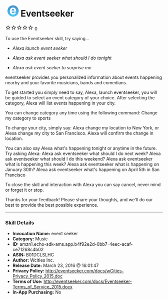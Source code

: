 # &nbsp;<img src="skill_icon" alt="Eventseeker icon" width="36"> Eventseeker
![0 stars](../../images/ic_star_border_black_18dp_1x.png)![0 stars](../../images/ic_star_border_black_18dp_1x.png)![0 stars](../../images/ic_star_border_black_18dp_1x.png)![0 stars](../../images/ic_star_border_black_18dp_1x.png)![0 stars](../../images/ic_star_border_black_18dp_1x.png) 0

To use the Eventseeker skill, try saying...

* *Alexa launch event seeker*

* *Alexa ask event seeker what should I do tonight*

* *Alexa ask event seeker to surprise me*

eventseeker provides you personalized information about events happening nearby  and your favorite musicians, bands and comedians. 
 
To get started you simply need to say, Alexa, launch eventseeker, you will be guided to select an event category of your choice. After selecting the category, Alexa will list events happening in your city. 
 
You can change category any time using the following command: Change my category to sports
 
To change your city, simply say: Alexa change my location to New York, or Alexa change my city to San Francisco. Alexa will confirm the change in location.
 
You can also say Alexa what's happening tonight or anytime in the future.
Try asking Alexa:
Alexa ask eventseeker what should I do next week?
Alexa ask eventseeker what should I do this weekend?
Alexa ask eventseeker what is happening this week?
Alexa ask eventseeker what is happening on January 30th?
Alexa ask eventseeker what's happening on April 5th in San Francisco
 
To close the skill and interaction with Alexa you can say cancel, never mind or forget it or stop.
 
Thanks for your feedback! Please share your thoughts, and we'll do our best to provide the best possible experience.

***

### Skill Details

* **Invocation Name:** event seeker
* **Category:** Music
* **ID:** amzn1.echo-sdk-ams.app.b4f92e2d-0bb7-4eec-acaf-ce71268c4b02
* **ASIN:** B01DCLSLHC
* **Author:** Wcities Inc.
* **Release Date:** March 23, 2016 @ 16:01:47
* **Privacy Policy:** http://eventseeker.com/docs/wCities-Privacy_Policy_2015.doc
* **Terms of Use:** http://eventseeker.com/docs/Eventseeker-Terms_of_Service_2015.docx
* **In-App Purchasing:** No
